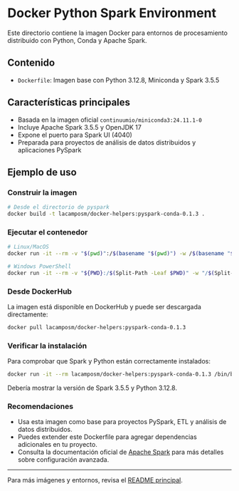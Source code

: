 # Docker Python Spark Environment

Este directorio contiene la imagen Docker para entornos de procesamiento distribuido con Python, Conda y Apache Spark.

## Contenido
- `Dockerfile`: Imagen base con Python 3.12.8, Miniconda y Spark 3.5.5

## Características principales
- Basada en la imagen oficial `continuumio/miniconda3:24.11.1-0`
- Incluye Apache Spark 3.5.5 y OpenJDK 17
- Expone el puerto para Spark UI (4040)
- Preparada para proyectos de análisis de datos distribuidos y aplicaciones PySpark

## Ejemplo de uso

### Construir la imagen

```bash
# Desde el directorio de pyspark
docker build -t lacamposm/docker-helpers:pyspark-conda-0.1.3 .
```

### Ejecutar el contenedor

```bash
# Linux/MacOS
docker run -it --rm -v "$(pwd)":/$(basename "$(pwd)") -w /$(basename "$(pwd)") -p 4040:4040 lacamposm/docker-helpers:pyspark-conda-0.1.3

# Windows PowerShell
docker run -it --rm -v "${PWD}:/$(Split-Path -Leaf $PWD)" -w "/$(Split-Path -Leaf $PWD)" -p 4040:4040 lacamposm/docker-helpers:pyspark-conda-0.1.3
```

### Desde DockerHub

La imagen está disponible en DockerHub y puede ser descargada directamente:

```bash
docker pull lacamposm/docker-helpers:pyspark-conda-0.1.3
```

### Verificar la instalación

Para comprobar que Spark y Python están correctamente instalados:

```bash
docker run -it --rm lacamposm/docker-helpers:pyspark-conda-0.1.3 /bin/bash -c "spark-submit --version && python -V"
```

Debería mostrar la versión de Spark 3.5.5 y Python 3.12.8.

### Recomendaciones

- Usa esta imagen como base para proyectos PySpark, ETL y análisis de datos distribuidos.
- Puedes extender este Dockerfile para agregar dependencias adicionales en tu proyecto.
- Consulta la documentación oficial de [Apache Spark](https://spark.apache.org/docs/latest/) para más detalles sobre configuración avanzada.

---

Para más imágenes y entornos, revisa el [README principal](../README.md).
